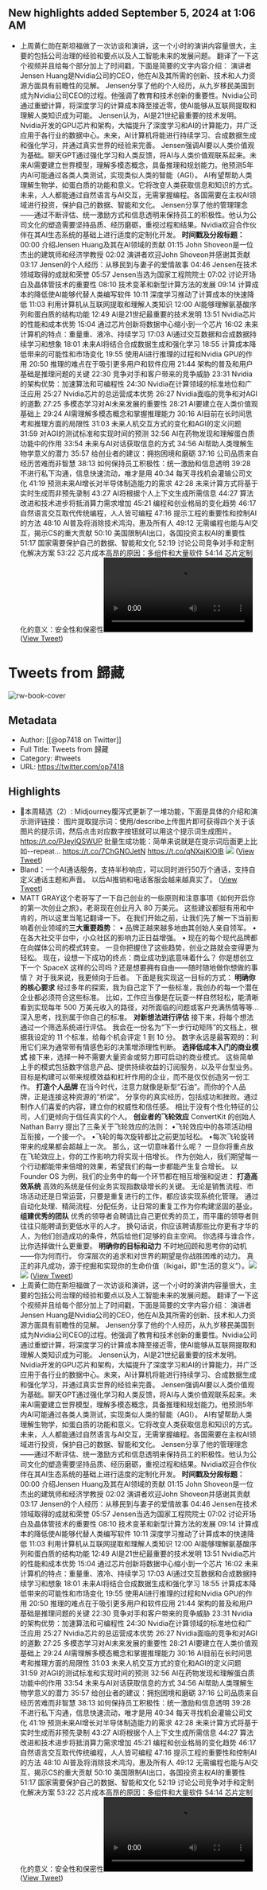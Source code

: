 ## New highlights added September 5, 2024 at 1:06 AM
- 上周黄仁勋在斯坦福做了一次访谈和演讲，这一个小时的演讲内容量很大，主要的包括公司治理的经验和要点以及人工智能未来的发展问题。
  翻译了一下这个视频并且给每个部分加上了时间戳，下面是简要的文字内容介绍：
  演讲者Jensen Huang是Nvidia公司的CEO，他在AI及其所需的创新、技术和人力资源方面具有前瞻性的见解。
  Jensen分享了他的个人经历，从九岁移民美国到成为Nvidia公司CEO的过程。他强调了教育和技术创新的重要性。Nvidia公司通过重塑计算，将深度学习的计算成本降至接近零，使AI能够从互联网提取和理解人类知识成为可能。
  Jensen认为，AI是21世纪最重要的技术发明。Nvidia开发的GPU芯片和架构，大幅提升了深度学习和AI的计算能力，并广泛应用于各行业的数据中心。未来，AI计算机将能进行持续学习、合成数据生成和强化学习，并通过真实世界的经验来完善。
  Jensen强调AI要以人类价值观为基础。聊天GPT通过强化学习和人类反馈，将AI与人类价值观联系起来。未来AI需要建立世界模型，理解多模态概念，具备推理和规划能力。他预测5年内AI可能通过各类人类测试，实现类似人类的智能（AGI）。
  AI有望帮助人类理解生物学，如蛋白质的功能和意义。它将改变人类获取信息和知识的方式。未来，人人都能通过自然语言与AI交互，无需掌握编程。各国需要在主权AI领域进行投资，保护自己的数据、智能和文化。
  Jensen分享了他的管理理念——通过不断评估、统一激励方式和信息透明来保持员工的积极性。他认为公司文化的塑造需要坚持品质、经历磨砺，重视过程和结果。Nvidia欢迎合作伙伴在其AI生态系统的基础上进行适度的定制化开发。
  **时间戳及分段标题：**
  00:00 介绍Jensen Huang及其在AI领域的贡献
  01:15 John Shoveon是一位杰出的建筑师和经济学教授
  02:02 演讲者欢迎John Shoveon并感谢其贡献
  03:17 Jensen的个人经历：从移民到与妻子的爱情故事
  04:46 Jensen在技术领域取得的成就和荣誉
  05:57 Jensen当选为国家工程院院士
  07:02 讨论开场白及晶体管技术的重要性
  08:10 技术变革和新型计算方法的发展
  09:14 计算成本的降低使AI能够代替人类编写软件
  10:11 深度学习推动了计算成本的快速降低
  11:03 利用计算机从互联网提取和理解人类知识
  12:00 AI能够理解氨基酸序列和蛋白质的结构功能
  12:49 AI是21世纪最重要的技术发明
  13:51 Nvidia芯片的性能和成本优势
  15:04 通过芯片创新将数据中心缩小到一个芯片
  16:02 未来计算机的特点：重量重、液冷、持续学习
  17:03 AI通过交互数据和合成数据持续学习和想象
  18:01 未来AI将结合合成数据生成和强化学习
  18:55 计算成本降低带来的可能性和市场变化
  19:55 使用AI进行推理的过程和Nvidia GPU的作用
  20:50 推理的难点在于吸引更多用户和软件应用
  21:44 架构的普及和用户基础是推理问题的关键
  22:30 竞争对手和客户带来的竞争威胁
  23:31 Nvidia的架构优势：加速算法和可编程性
  24:30 Nvidia在计算领域的标准地位和广泛应用
  25:27 Nvidia芯片的总运营成本优势
  26:27 Nvidia面临的竞争和对AGI的道歉
  27:25 多模态学习对AI未来发展的重要性
  28:21 AI要建立在人类价值观基础上
  29:24 AI需理解多模态概念和掌握推理能力
  30:16 AI目前在长时间思考和推理方面的局限性
  31:03 未来人机交互方式的变化和AGI的定义问题
  31:59 对AGI的测试标准和实现时间的预测
  32:56 AI在药物发现和理解蛋白质功能中的作用
  33:54 未来与AI对话获取信息的方式
  34:56 AI帮助人类理解生物学意义的潜力
  35:57 给创业者的建议：拥抱困境和磨砺
  37:16 公司品质来自经历苦难而非智慧
  38:13 如何保持员工积极性：统一激励和信息透明
  39:28 不进行私下沟通，信息快速流动，唯才是用
  40:34 每天寻找机会灌输公司文化
  41:19 预测未来AI增长对半导体制造能力的需求
  42:28 未来计算方式将基于实时生成而非预先录制
  43:27 AI将根据个人上下文生成所需信息
  44:27 算法改进和技术进步将抵消算力需求增加
  45:21 编程和创业格局的变化趋势
  46:17 自然语言交互取代传统编程，人人皆可编程
  47:16 提示工程的重要性和控制AI的方法
  48:10 AI普及将消除技术鸿沟，惠及所有人
  49:12 无需编程也能与AI交互，揭示CS的重大贡献
  50:10 美国限制AI出口，各国投资主权AI的重要性
  51:17 国家需要保护自己的数据、智能和文化
  52:19 讨论公司竞争对手和定制化解决方案
  53:22 芯片成本高昂的原因：多组件和大量软件
  54:14 芯片定制化的意义：安全性和保密性<video controls><source src="https://video.twimg.com/amplify_video/1767065021375455232/vid/avc1/640x360/rTWynlhB_T1Rr1O2.mp4?tag=14" type="video/mp4"><source src="https://video.twimg.com/amplify_video/1767065021375455232/pl/byV6bKh5FlqGbyss.m3u8?tag=14&container=cmaf" type="application/x-mpegURL"><source src="https://video.twimg.com/amplify_video/1767065021375455232/vid/avc1/480x270/yxlqIm2qtpb7CBKe.mp4?tag=14" type="video/mp4"><source src="https://video.twimg.com/amplify_video/1767065021375455232/vid/avc1/1280x720/TBJ04wmkq2CScsv_.mp4?tag=14" type="video/mp4">Your browser does not support the video tag.</video> ([View Tweet](https://twitter.com/op7418/status/1767068140100571454))
# Tweets from 歸藏

![rw-book-cover](https://pbs.twimg.com/profile_images/1636981205504786434/xDl77JIw.jpg)

## Metadata
- Author: [[@op7418 on Twitter]]
- Full Title: Tweets from 歸藏
- Category: #tweets
- URL: https://twitter.com/op7418

## Highlights
- 🥰本周精选（2）:
  Midjourney腹泻式更新了一堆功能，下面是具体的介绍和演示测评链接：
  图片提取提示词：使用/describe上传图片即可获得四个关于该图片的提示词，然后点击对应数字按钮就可以用这个提示词生成图片。https://t.co/PJeyIQSWUP
  批量生成功能：简单来说就是在提示词后面更上比如--repeat… https://t.co/7ChGNOJetN https://t.co/qNXajKIOIB
  ![](https://pbs.twimg.com/media/FtUaLUgagAAFWxh.jpg) ([View Tweet](https://twitter.com/op7418/status/1645250059657949186))
- Bland：一个AI通话服务，支持半秒响应，可以同时进行50万个通话，支持自定义通话主题和声音。
  以后AI推销和电话客服会越来越真实了。 ([View Tweet](https://twitter.com/op7418/status/1743671681070285063))
- MATT GRAY这个老哥写了一下自己创业的一些原则和注意事项《如何开启你的第一次创业之旅》，老哥现在创业月入 80 万美元。
  这些建议都挺有用和中肯的，所以这里当笔记翻译一下。
  在我们开始之前，让我们先了解一下当前影响着创业领域的**三大重要趋势**：
  • 品牌正越来越多地由其创始人亲自领军。
  • 在各大社交平台中，小众社区的影响力正日益增强。
  • 现在的每个现代品牌都在向媒体公司的模式转变。
  一旦你把握住了这些趋势，创业之路就会变得更为轻松。
  现在，设想一下成功的终点：商业成功到底意味着什么？
  你是想创立下一个 SpaceX 这样的公司吗？还是想要拥有自由——随时随地做你想做的事情？
  对于我来说，我更倾向于后者。
  下面是我实现这一目标的方式：
  **明确你的核心要求**
  经过多年的探索，我为自己定下了一些标准，我创办的每一个潜在企业都必须符合这些标准。
  比如，工作应当像是在玩耍一样自然轻松，能清晰看到实现每年 500 万美元收入的路径，对所面临的问题或客户充满热情等等...
  深入思考，找到属于你自己的标准。
  **对新想法进行评估**
  接下来，将每个想法通过一个筛选系统进行评估。
  我会在一份名为“下一步行动矩阵”的文档上，根据我设定的 11 个标准，给每个机会评定 1 到 10 分。
  数字永远是最客观的：利用它们来为通常带有情感色彩的决策增添理性判断。
  **选择低成本入门的商业模式**
  接下来，选择一种不需要大量资金或努力即可启动的商业模式。
  这些简单上手的模式包括数字信息产品、提供持续收益的订阅服务，以及平台型业务。
  目标是构建可以带来规模效益和杠杆作用的企业，而不是仅仅创造另一份工作。
  **打造个人品牌**
  在当今时代，注意力就像是新型“石油”。而你的个人品牌，正是连接这种资源的“桥梁”。
  分享你的真实经历，包括成功和挫败。通过制作人们喜爱的内容，建立你的权威性和信任感。
  相比于没有个性化特征的公司，人们更倾向于信任真实的个人。
  **创业者的飞轮效应**
  ConvertKit 的创始人 Nathan Barry 提出了三条关于飞轮效应的法则：
  •飞轮效应中的各项活动相互衔接，一个接一个。
  •飞轮的每次旋转都比之前更加轻松。
  •每次飞轮旋转带来的成果都会超越上一次。
  那么，这一切意味着什么呢？
  一旦你将重点放在飞轮效应上，你的工作影响力将实现十倍增长。
  作为创始人，我们期望每一个行动都能带来倍增的效果，希望我们的每一步都能产生复合增长。
  以 Founder OS 为例，我们的业务中的每一个环节都在相互增强和促进：
  **打造高效系统**
  高效的系统是任何业务实现指数级增长的关键。
  无论是销售流程、市场活动还是日常运营，只要是重复进行的工作，都应该实现系统化管理。
  通过自动化处理、精简流程、分配任务，让日常的重复工作为你构建坚固的基业。
  **组建优秀的团队**
  优秀的领导者会聘请比自己更优秀的员工，而平庸的领导者则往往只能聘请到更低水平的人才。
  换句话说，你应该聘请那些比你更有才华的人，为他们创造成功的条件，然后给他们足够的自主空间。
  你选择与谁合作，比你选择做什么更重要。
  **明确你的目标和动力**
  不时地回顾和思考你的动机——你为何而行。
  你深层次的追求和对世界的期望是你战胜困难的动力。
  真正的非凡成功，源于挖掘和实现你的生命价值（Ikigai，即“生活的意义”）。<img src='https://pbs.twimg.com/media/GEBqh4JaQAA1UW_.png'/><img src='https://pbs.twimg.com/media/GEBq4X6aAAAPw6V.jpg'/> ([View Tweet](https://twitter.com/op7418/status/1747515863476167069))
- 上周黄仁勋在斯坦福做了一次访谈和演讲，这一个小时的演讲内容量很大，主要的包括公司治理的经验和要点以及人工智能未来的发展问题。
  翻译了一下这个视频并且给每个部分加上了时间戳，下面是简要的文字内容介绍：
  演讲者Jensen Huang是Nvidia公司的CEO，他在AI及其所需的创新、技术和人力资源方面具有前瞻性的见解。
  Jensen分享了他的个人经历，从九岁移民美国到成为Nvidia公司CEO的过程。他强调了教育和技术创新的重要性。Nvidia公司通过重塑计算，将深度学习的计算成本降至接近零，使AI能够从互联网提取和理解人类知识成为可能。
  Jensen认为，AI是21世纪最重要的技术发明。Nvidia开发的GPU芯片和架构，大幅提升了深度学习和AI的计算能力，并广泛应用于各行业的数据中心。未来，AI计算机将能进行持续学习、合成数据生成和强化学习，并通过真实世界的经验来完善。
  Jensen强调AI要以人类价值观为基础。聊天GPT通过强化学习和人类反馈，将AI与人类价值观联系起来。未来AI需要建立世界模型，理解多模态概念，具备推理和规划能力。他预测5年内AI可能通过各类人类测试，实现类似人类的智能（AGI）。
  AI有望帮助人类理解生物学，如蛋白质的功能和意义。它将改变人类获取信息和知识的方式。未来，人人都能通过自然语言与AI交互，无需掌握编程。各国需要在主权AI领域进行投资，保护自己的数据、智能和文化。
  Jensen分享了他的管理理念——通过不断评估、统一激励方式和信息透明来保持员工的积极性。他认为公司文化的塑造需要坚持品质、经历磨砺，重视过程和结果。Nvidia欢迎合作伙伴在其AI生态系统的基础上进行适度的定制化开发。
  **时间戳及分段标题：**
  00:00 介绍Jensen Huang及其在AI领域的贡献
  01:15 John Shoveon是一位杰出的建筑师和经济学教授
  02:02 演讲者欢迎John Shoveon并感谢其贡献
  03:17 Jensen的个人经历：从移民到与妻子的爱情故事
  04:46 Jensen在技术领域取得的成就和荣誉
  05:57 Jensen当选为国家工程院院士
  07:02 讨论开场白及晶体管技术的重要性
  08:10 技术变革和新型计算方法的发展
  09:14 计算成本的降低使AI能够代替人类编写软件
  10:11 深度学习推动了计算成本的快速降低
  11:03 利用计算机从互联网提取和理解人类知识
  12:00 AI能够理解氨基酸序列和蛋白质的结构功能
  12:49 AI是21世纪最重要的技术发明
  13:51 Nvidia芯片的性能和成本优势
  15:04 通过芯片创新将数据中心缩小到一个芯片
  16:02 未来计算机的特点：重量重、液冷、持续学习
  17:03 AI通过交互数据和合成数据持续学习和想象
  18:01 未来AI将结合合成数据生成和强化学习
  18:55 计算成本降低带来的可能性和市场变化
  19:55 使用AI进行推理的过程和Nvidia GPU的作用
  20:50 推理的难点在于吸引更多用户和软件应用
  21:44 架构的普及和用户基础是推理问题的关键
  22:30 竞争对手和客户带来的竞争威胁
  23:31 Nvidia的架构优势：加速算法和可编程性
  24:30 Nvidia在计算领域的标准地位和广泛应用
  25:27 Nvidia芯片的总运营成本优势
  26:27 Nvidia面临的竞争和对AGI的道歉
  27:25 多模态学习对AI未来发展的重要性
  28:21 AI要建立在人类价值观基础上
  29:24 AI需理解多模态概念和掌握推理能力
  30:16 AI目前在长时间思考和推理方面的局限性
  31:03 未来人机交互方式的变化和AGI的定义问题
  31:59 对AGI的测试标准和实现时间的预测
  32:56 AI在药物发现和理解蛋白质功能中的作用
  33:54 未来与AI对话获取信息的方式
  34:56 AI帮助人类理解生物学意义的潜力
  35:57 给创业者的建议：拥抱困境和磨砺
  37:16 公司品质来自经历苦难而非智慧
  38:13 如何保持员工积极性：统一激励和信息透明
  39:28 不进行私下沟通，信息快速流动，唯才是用
  40:34 每天寻找机会灌输公司文化
  41:19 预测未来AI增长对半导体制造能力的需求
  42:28 未来计算方式将基于实时生成而非预先录制
  43:27 AI将根据个人上下文生成所需信息
  44:27 算法改进和技术进步将抵消算力需求增加
  45:21 编程和创业格局的变化趋势
  46:17 自然语言交互取代传统编程，人人皆可编程
  47:16 提示工程的重要性和控制AI的方法
  48:10 AI普及将消除技术鸿沟，惠及所有人
  49:12 无需编程也能与AI交互，揭示CS的重大贡献
  50:10 美国限制AI出口，各国投资主权AI的重要性
  51:17 国家需要保护自己的数据、智能和文化
  52:19 讨论公司竞争对手和定制化解决方案
  53:22 芯片成本高昂的原因：多组件和大量软件
  54:14 芯片定制化的意义：安全性和保密性<video controls><source src="https://video.twimg.com/amplify_video/1767065021375455232/vid/avc1/640x360/rTWynlhB_T1Rr1O2.mp4?tag=14" type="video/mp4"><source src="https://video.twimg.com/amplify_video/1767065021375455232/pl/byV6bKh5FlqGbyss.m3u8?tag=14&container=cmaf" type="application/x-mpegURL"><source src="https://video.twimg.com/amplify_video/1767065021375455232/vid/avc1/480x270/yxlqIm2qtpb7CBKe.mp4?tag=14" type="video/mp4"><source src="https://video.twimg.com/amplify_video/1767065021375455232/vid/avc1/1280x720/TBJ04wmkq2CScsv_.mp4?tag=14" type="video/mp4">Your browser does not support the video tag.</video> ([View Tweet](https://twitter.com/op7418/status/1767068140100571454))
